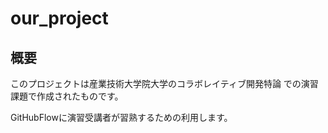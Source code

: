 # our_project
## 概要
このプロジェクトは産業技術大学院大学のコラボレイティブ開発特論
での演習課題で作成されたものです。

GitHubFlowに演習受講者が習熟するための利用します。

